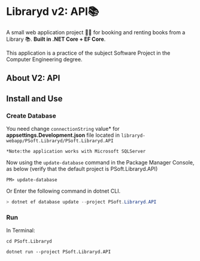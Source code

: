 # Libraryd v2: API📚

A small web application project 👩‍💻 for booking and renting books from a Library 📚. **Built in .NET Core + EF Core**.

This application is a practice of the subject Software Project in the Computer Engineering degree.



## About V2: API





## Install and Use

### Create Database

You need change `connectionString` value* for **appsettings.Development.json** file located in `libraryd-webapp/PSoft.Libraryd/PSoft.Libraryd.API`

`*Note:the application works with Microsoft SQLServer ` 

Now using the `update-database` command in the Package Manager Console, as below (verify that the default project is PSoft.Libraryd.API)

```shell
PM> update-database
```

Or Enter the following command in dotnet CLI.

```powershell
> dotnet ef database update --project PSoft.Libraryd.API
```

### Run

In Terminal: 

```shell
cd PSoft.Libraryd

dotnet run --project PSoft.Libraryd.API
```



